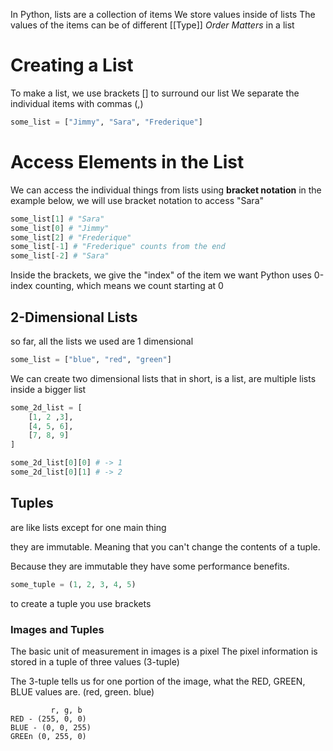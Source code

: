 
In Python, lists are a collection of items
We store values inside of lists
The values of the items can be of different [[Type]]
*Order Matters* in a list

# Creating a List
To make a list, we use brackets \[\] to surround our list
We separate the individual items with commas (,)

```Python
some_list = ["Jimmy", "Sara", "Frederique"]
```

# Access Elements in the List
We can access the individual things from lists using **bracket notation**
in the example below, we will use bracket notation to access "Sara"

```python
some_list[1] # "Sara"
some_list[0] # "Jimmy"
some_list[2] # "Frederique"
some_list[-1] # "Frederique" counts from the end
some_list[-2] # "Sara"
```

Inside the brackets, we give the "index" of the item we want 
Python uses 0-index counting, which means we count starting at 0

## 2-Dimensional Lists

so far, all the lists we used are 1 dimensional
```python
some_list = ["blue", "red", "green"]
```

We can create two dimensional lists that in short, is a list, are multiple lists inside a bigger list
```python
some_2d_list = [
	[1, 2 ,3],
	[4, 5, 6],
	[7, 8, 9]
]

some_2d_list[0][0] # -> 1
some_2d_list[0][1] # -> 2
```


## Tuples
are like lists except for one main thing

they are immutable. Meaning that you can't change the contents of a tuple.

Because they are immutable they have some performance benefits.

```python
some_tuple = (1, 2, 3, 4, 5)
```

to create a tuple you use brackets

### Images and Tuples

The basic unit of measurement in images is a pixel
The pixel information is stored in a tuple of three values
(3-tuple)

The 3-tuple tells us for one portion of the image, what the RED, GREEN, BLUE values are. (red, green. blue)

```
	     r, g, b
RED - (255, 0, 0)
BLUE - (0, 0, 255)
GREEn (0, 255, 0)
```

